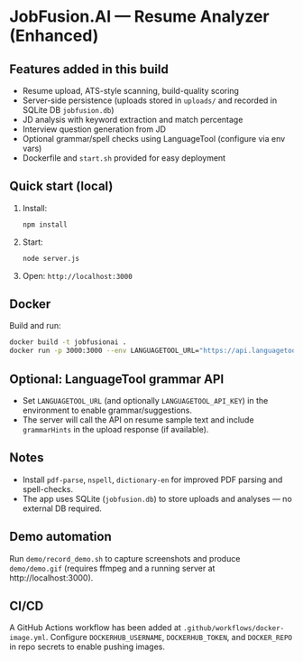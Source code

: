 # JobFusion.AI — Resume Analyzer (Enhanced)

## Features added in this build
- Resume upload, ATS-style scanning, build-quality scoring
- Server-side persistence (uploads stored in `uploads/` and recorded in SQLite DB `jobfusion.db`)
- JD analysis with keyword extraction and match percentage
- Interview question generation from JD
- Optional grammar/spell checks using LanguageTool (configure via env vars)
- Dockerfile and `start.sh` provided for easy deployment

## Quick start (local)
1. Install:
   ```bash
   npm install
   ```
2. Start:
   ```bash
   node server.js
   ```
3. Open: `http://localhost:3000`

## Docker
Build and run:
```bash
docker build -t jobfusionai .
docker run -p 3000:3000 --env LANGUAGETOOL_URL="https://api.languagetoolplus.com/v2/check" jobfusionai
```

## Optional: LanguageTool grammar API
- Set `LANGUAGETOOL_URL` (and optionally `LANGUAGETOOL_API_KEY`) in the environment to enable grammar/suggestions.
- The server will call the API on resume sample text and include `grammarHints` in the upload response (if available).

## Notes
- Install `pdf-parse`, `nspell`, `dictionary-en` for improved PDF parsing and spell-checks.
- The app uses SQLite (`jobfusion.db`) to store uploads and analyses — no external DB required.


## Demo automation

Run `demo/record_demo.sh` to capture screenshots and produce `demo/demo.gif` (requires ffmpeg and a running server at http://localhost:3000).

## CI/CD

A GitHub Actions workflow has been added at `.github/workflows/docker-image.yml`. Configure `DOCKERHUB_USERNAME`, `DOCKERHUB_TOKEN`, and `DOCKER_REPO` in repo secrets to enable pushing images.

